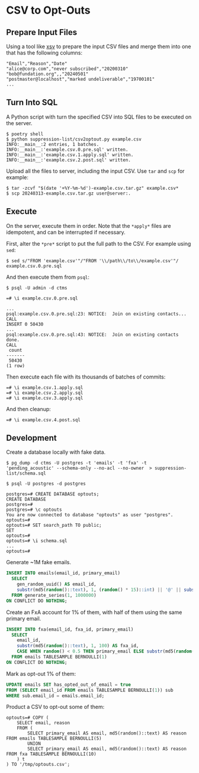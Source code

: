 # CSV to Opt-Outs

## Prepare Input Files

Using a tool like [xsv](https://github.com/BurntSushi/xsv) to prepare the input CSV files and merge them into one that has the following columns:

```
"Email","Reason","Date"
"alice@corp.com","never subscribed","20200310"
"bob@fundation.org",,"20240501"
"postmaster@localhost","marked undeliverable","19700101"
...
```

## Turn Into SQL

A Python script with turn the specified CSV into SQL files to be executed on the server.

```
$ poetry shell
$ python suppression-list/csv2optout.py example.csv
INFO:__main__:2 entries, 1 batches.
INFO:__main__:'example.csv.0.pre.sql' written.
INFO:__main__:'example.csv.1.apply.sql' written.
INFO:__main__:'example.csv.2.post.sql' written.
```

Upload all the files to server, including the input CSV. Use `tar` and `scp` for example:

```
$ tar -zcvf "$(date '+%Y-%m-%d')-example.csv.tar.gz" example.csv*
$ scp 20240313-example.csv.tar.gz user@server:.
```

## Execute

On the server, execute them in order. Note that the `*apply*` files are idempotent, and can be interrupted if necessary.

First, alter the `*pre*` script to put the full path to the CSV. For example using `sed`:

```
$ sed s/"FROM 'example.csv'"/"FROM '\\/path\\/to\\/example.csv'"/ example.csv.0.pre.sql
```

And then execute them from `psql`:

```
$ psql -U admin -d ctms

=# \i example.csv.0.pre.sql

...
psql:example.csv.0.pre.sql:23: NOTICE:  Join on existing contacts...
CALL
INSERT 0 50430
...
psql:example.csv.0.pre.sql:43: NOTICE:  Join on existing contacts done.
CALL
 count
-------
 50430
(1 row)

```

Then execute each file with its thousands of batches of commits:

```
=# \i example.csv.1.apply.sql
=# \i example.csv.2.apply.sql
=# \i example.csv.3.apply.sql
```

And then cleanup:

```
=# \i example.csv.4.post.sql
```

## Development

Create a database locally with fake data.

```
$ pg_dump -d ctms -U postgres -t 'emails' -t 'fxa' -t 'pending_acoustic' --schema-only --no-acl --no-owner  > suppression-list/schema.sql
```

```
$ psql -U postgres -d postgres

postgres=# CREATE DATABASE optouts;
CREATE DATABASE
postgres=#
postgres=# \c optouts
You are now connected to database "optouts" as user "postgres".
optouts=#
optouts=# SET search_path TO public;
SET
optouts=#
optouts=# \i schema.sql
...
optouts=#
```

Generate ~1M fake emails.

```sql
INSERT INTO emails(email_id, primary_email)
  SELECT
    gen_random_uuid() AS email_id,
    substr(md5(random()::text), 1, (random() * 15)::int) || '@' || substr(md5(random()::text), 1, (random() * 10)::int) || '.' || substr(md5(random()::text), 1, 3) AS primary_email
  FROM generate_series(1, 1000000)
ON CONFLICT DO NOTHING;
```

Create an FxA account for 1% of them, with half of them using the same primary email.

```sql
INSERT INTO fxa(email_id, fxa_id, primary_email)
  SELECT
    email_id,
    substr(md5(random()::text), 1, 100) AS fxa_id,
    CASE WHEN random() < 0.5 THEN primary_email ELSE substr(md5(random()::text), 1, (random() * 15)::int) || '.fxa@' || substr(md5(random()::text), 1, (random() * 10)::int) || '.' || substr(md5(random()::text), 1, 3) END AS primary_email
  FROM emails TABLESAMPLE BERNOULLI(1)
ON CONFLICT DO NOTHING;
```

Mark as opt-out 1% of them:

```sql
UPDATE emails SET has_opted_out_of_email = true
FROM (SELECT email_id FROM emails TABLESAMPLE BERNOULLI(1)) sub
WHERE sub.email_id = emails.email_id;
```

Product a CSV to opt-out some of them:

```
optouts=# COPY (
    SELECT email, reason
    FROM (
        SELECT primary_email AS email, md5(random()::text) AS reason FROM emails TABLESAMPLE BERNOULLI(5)
        UNION
        SELECT primary_email AS email, md5(random()::text) AS reason FROM fxa TABLESAMPLE BERNOULLI(10)
    ) t
) TO '/tmp/optouts.csv';
```
